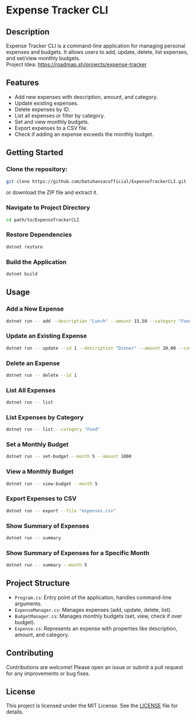 # Expense Tracker CLI

## Description

Expense Tracker CLI is a command-line application for managing personal expenses and budgets. It allows users to add, update, delete, list expenses, and set/view monthly budgets.<br>
Project Idea: https://roadmap.sh/projects/expense-tracker

## Features

- Add new expenses with description, amount, and category.
- Update existing expenses.
- Delete expenses by ID.
- List all expenses or filter by category.
- Set and view monthly budgets.
- Export expenses to a CSV file.
- Check if adding an expense exceeds the monthly budget.

## Getting Started

### Clone the repository:
```bash
git clone https://github.com/batuhansacofficial/ExpenseTrackerCLI.git
```
or download the ZIP file and extract it.

### Navigate to Project Directory
```bash
cd path/to/ExpenseTrackerCLI
```

### Restore Dependencies
```bash
dotnet restore
```

### Build the Application
```bash
dotnet build
```

## Usage

### Add a New Expense
```bash
dotnet run -- add --description "Lunch" --amount 15.50 --category "Food"
```
### Update an Existing Expense
```bash
dotnet run -- update --id 1 --description "Dinner" --amount 20.00 --category "Food"
```
### Delete an Expense
```bash
dotnet run -- delete --id 1
```
### List All Expenses
```bash
dotnet run -- list
```
### List Expenses by Category
```bash
dotnet run -- list --category "Food"
```
### Set a Monthly Budget
```bash
dotnet run -- set-budget --month 5 --amount 1000
```
### View a Monthly Budget
```bash
dotnet run -- view-budget --month 5
```
### Export Expenses to CSV
```bash
dotnet run -- export --file "expenses.csv"
```
### Show Summary of Expenses
```bash
dotnet run -- summary
```
### Show Summary of Expenses for a Specific Month
```bash
dotnet run -- summary --month 5
```

## Project Structure

- `Program.cs`: Entry point of the application, handles command-line arguments.
- `ExpenseManager.cs`: Manages expenses (add, update, delete, list).
- `BudgetManager.cs`: Manages monthly budgets (set, view, check if over budget).
- `Expense.cs`: Represents an expense with properties like description, amount, and category.

## Contributing

Contributions are welcome! Please open an issue or submit a pull request for any improvements or bug fixes.

## License

This project is licensed under the MIT License. See the [LICENSE](https://github.com/batuhansacofficial/ExpenseTrackerCLI/tree/master?tab=MIT-1-ov-file) file for details.

